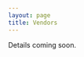 ```yaml
---
layout: page
title: Vendors
---
```


Details coming soon.

<!-- {% for vendor in site.data.vendors %}
<p>{{ vendor.name }}</p>
{% endfor %} -->
